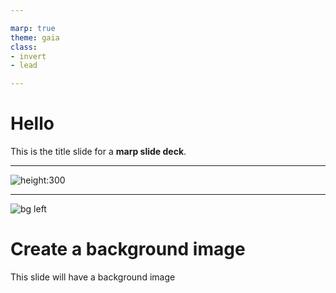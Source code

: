 ```yaml
---

marp: true
theme: gaia
class: 
- invert
- lead

---
```


# Hello

This is the title slide for a **marp slide deck**.

---

![height:300](https://images.unsplash.com/photo-1481349518771-20055b2a7b24?q=80&w=1000&auto=format&f[…]3&ixid=M3wxMjA3fDB8MHxzZWFyY2h8Nnx8cmFuZG9tfGVufDB8fDB8fHww)

---

![bg left](https://cdn.pixabay.com/photo/2024/01/07/10/56/belem-tower-8492812_1280.jpg)

# **Create a background image**

This slide will have a background image

